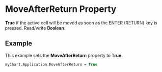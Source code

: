 
# MoveAfterReturn Property

 **True** if the active cell will be moved as soon as the ENTER (RETURN) key is pressed. Read/write **Boolean**.


## Example

This example sets the  **MoveAfterReturn** property to **True**.


```vb
myChart.Application.MoveAfterReturn = True
```


